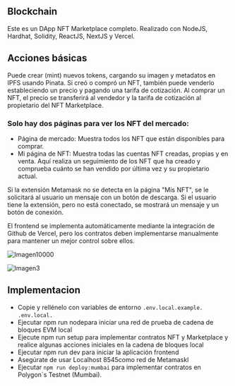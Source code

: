## Blockchain
Este es un DApp NFT Marketplace completo.
Realizado con NodeJS, Hardhat, Solidity, ReactJS, NextJS y Vercel.

## Acciones básicas
Puede crear (mint) nuevos tokens, cargando su imagen y metadatos en IPFS usando Pinata.
Si creó o compró un NFT, también puede venderlo estableciendo un precio y pagando una tarifa de cotización.
Al comprar un NFT, el precio se transferirá al vendedor y la tarifa de cotización al propietario del NFT Marketplace.

### Solo hay dos páginas para ver los NFT del mercado:

- Página de mercado:
Muestra todos los NFT que están disponibles para comprar.
 - Mi página de NFT:
Muestra todas las cuentas NFT creadas, propias y en venta.
Aquí realiza un seguimiento de los NFT que ha creado y comprueba cuánto se han vendido por última vez y su propietario actual.

Si la extensión Metamask no se detecta en la página "Mis NFT", se le solicitará al usuario un mensaje con un botón de descarga.
Si el usuario tiene la extensión, pero no está conectado, se mostrará un mensaje y un botón de conexión.


El frontend se implementa automáticamente mediante la integración de Github de Vercel, pero los contratos deben implementarse manualmente para mantener un mejor control sobre ellos.


![Imagen10000](https://github.com/alegrimaldi20/blockchain/assets/92336281/57893d08-dc94-442a-a0a5-6023e19d9782)

![Imagen3](https://github.com/alegrimaldi20/blockchain/assets/92336281/d3bab880-13ca-44af-9f00-dc13b23ed883)



## Implementacion
- Copie y rellénelo con variables de entorno `.env.local.example.` `.env.local.`
- Ejecutar npm run nodepara iniciar una red de prueba de cadena de bloques EVM local
- Ejecute npm run setup para implementar contratos NFT y Marketplace y realice algunas acciones iniciales en la cadena de bloques local
- Ejecutar npm run dev para iniciar la aplicación frontend
- Asegúrate de usar Localhost 8545como red de Metamaskl
- Ejecutar `npm run deploy:mumbai` para implementar contratos en Polygon`s Testnet (Mumbai).
